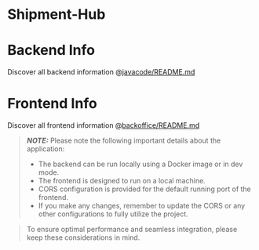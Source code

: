 # Shipment-Hub

# Backend Info
Discover all backend information @[javacode/README.md](javacode/README.md)

# Frontend Info
Discover all frontend information @[backoffice/README.md](backoffice/README.md)

> **_NOTE:_** Please note the following important details about the application:
> - The backend can be run locally using a Docker image or in dev mode.
> - The frontend is designed to run on a local machine.
> - CORS configuration is provided for the default running port of the frontend.
> - If you make any changes, remember to update the CORS or any other configurations to fully utilize the project.

>To ensure optimal performance and seamless integration, please keep these considerations in mind.
